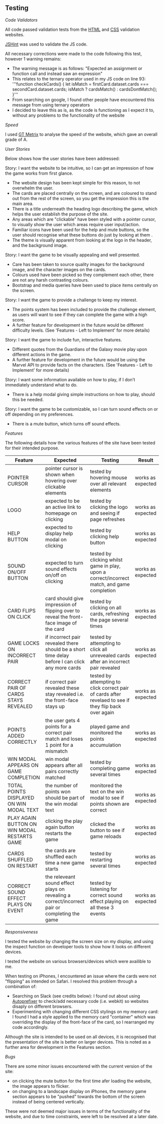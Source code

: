## Testing

_Code Validators_

All code passed validation tests from the [HTML](https://validator.w3.org/) and [CSS](https://jigsaw.w3.org/css-validator/) validation websites.

[JSHint](https://jshint.com/) was used to validate the JS code. 

All necessary corrections were made to the code following this test, however 1 warning remains:
 - The warning message is as follows: "Expected an assignment or function call and instead saw an expression"
 - This relates to the ternary operator used in my JS code on line 93:
   '''function checkCards() { 
        let isMatch = firstCard.dataset.cards === secondCard.dataset.cards;
        isMatch ? cardsMatch() : cardsDontMatch();
    }''' 
 - From searching on google, I found other people have encountered this message from using ternary operators
 - I decided to leave this as is, as the code is functioning as I expect it to, without any problems to the functionality of the website

_Speed_

I used [GT Metrix](https://gtmetrix.com/) to analyse the speed of the website, which gave an overall grade of A.

_User Stories_

Below shows how the user stories have been addressed:

Story: I want the website to be intuitive, so I can get an impression of how the game works from first glance.
* The website design has been kept simple for this reason, to not overwhelm the user.
* The cards are placed centrally on the screen, and are coloured to stand out from the rest of the screen, so you get the impression this is the main area.
* There is a title underneath the heading logo describing the game, which helps the user establish the purpose of the site.
* Any areas which are "clickable" have been styled with a pointer cursor, to visually show the user which areas require user input/action.
* Familiar icons have been used for the help and mute buttons, so the user should recognise what these buttons do just by looking at them	.
* The theme is visually apparent from looking at the logo in the header, and the background image.

Story: I want the game to be visually appealing and well presented.
* Care has been taken to source quality images for the background image, and the character images on the cards.
* Colours used have been picked so they complement each other, there are not any harsh contrasting colours.
* Bootstrap and media queries have been used to place items centrally on the screen.

Story: I want the game to provide a challenge to keep my interest.
* The points system has been included to provide the challenge element, as users will want to see if they can complete the game with a high score.
* A further feature for development in the future would be different difficulty levels. (See 'Features - Left to Implement' for more details)
   
Story: I want the game to include fun, interactive features.
* Different quotes from the Guardians of the Galaxy movie play upon different actions in the game.
* A further feature for development in the future would be using the Marvel API to provide facts on the characters. (See 'Features - Left to Implement' for more details)
    
Story: I want some information available on how to play, if I don’t immediately understand what to do.
* There is a help modal giving simple instructions on how to play, should this be needed.
   
Story: I want the game to be customizable, so I can turn sound effects on or off depending on my preferences.
* There is a mute button, which turns off sound effects.

_Features_

The following details how the various features of the site have been tested for their intended purpose.

Feature | Expected | Testing | Result 
------- | -------- | ------- | ------
POINTER CURSOR | pointer cursor is shown when hovering over clickable elements | tested by hovering mouse over all relevant elements | works as expected
LOGO | expected to be an active link to homepage on clicking | tested by clicking the logo and seeing if page refreshes | works as expected
HELP BUTTON | expected to display help modal on clicking | tested by clicking help button | works as expected
SOUND ON/OFF BUTTON | expected to turn sound effects on/off on clicking | tested by clicking whilst game in play, upon a correct/incorrect match, and game completion | works as expected
CARD FLIPS ON CLICK | card should give impression of flipping over to reveal the front-face image of the card | tested by clicking on all cards, refreshing the page several times | works as expected
GAME LOCKS ON INCORRECT PAIR | if incorrect pair revealed there should be a short time delay before I can click any more cards | tested by attempting to click all unrevealed cards after an incorrect pair revealed | works as expected
CORRECT PAIR OF CARDS STAYS REVEALED | if correct pair revealed these stay revealed i.e. the front-face stays up | tested by attempting to click correct pair of cards after revelaed to see if they flip back over again | works as expected
POINTS ADDED CORRECTLY | the user gets 4 points for a correct pair match and loses 1 point for a mismatch | played game and monitored the points accumulation | works as expected
WIN MODAL APPEARS ON GAME COMPLETION | win modal appears after all pairs correctly matched | tested by completing game several times | works as expected
TOTAL POINTS DISPLAYED ON WIN MODAL TEXT | the number of points won should be part of the win modal text | monitored the text on the win modal to see if points shown are correct | works as expected
PLAY AGAIN BUTTON ON WIN MODAL RESTARTS GAME | clicking the play again button restarts the game | clicked the button to see if game reloads | works as expected
CARDS SHUFFLED ON RESTART | the cards are shuffled each time a new game starts | tested by restarting several times | works as expected
CORRECT SOUND EFFECT PLAYS ON EVENT | the releveant sound effect plays on revealing a correct/incorrect pair or completing the game | tested by listening for correct sound effect playing on all these 3 events | works as expected

_Responsiveness_

I tested the website by changing the screen size on my display, and using the inspect function on developer tools to show how it looks on different devices.

I tested the website on various browsers/devices which were availible to me.

When testing on iPhones, I encountered an issue where the cards were not "flipping" as intended on Safari. I resolved this problem through a combination of:
- Searching on Slack (see credits below): I found out about using [Autoprefixer](https://autoprefixer.github.io/) to check/add necessary code (i.e. webkit) so websites disaply on different browsers.
- Experimenting with changing different CSS stylings on my memory card: I found I had a style applied to the memory card "container" which was overriding the display of the front-face of the card, so I rearranged my code accordingly.

Although the site is intended to be used on all devices, it is recognised that the presentation of the site is better on larger devices. This is noted as a further area for development in the Features section.

_Bugs_

There are some minor issues encountered with the current version of the site:
 - on clicking the mute button for the first time afer loading the website, the image appears to flicker.
 - on changing to a landscape display on iPhones, the memory game section appears to be "pushed" towards the bottom of the screen instead of being centered vertically.

These were not deemed major issues in terms of the functionality of the website, and due to time constraints, were left to be resolved at a later date.